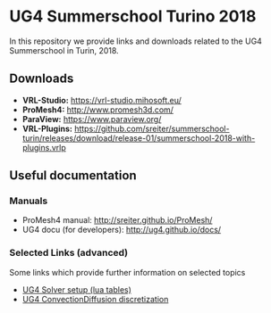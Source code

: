 # UG4 Summerschool Turino 2018
In this repository we provide links and downloads related to the UG4 Summerschool in Turin, 2018.

## Downloads
- **VRL-Studio:** https://vrl-studio.mihosoft.eu/
- **ProMesh4:** http://www.promesh3d.com/
- **ParaView:** https://www.paraview.org/
- **VRL-Plugins:** https://github.com/sreiter/summerschool-turin/releases/download/release-01/summerschool-2018-with-plugins.vrlp


## Useful documentation
### Manuals
- ProMesh4 manual: http://sreiter.github.io/ProMesh/
- UG4 docu (for developers): http://ug4.github.io/docs/

### Selected Links (advanced)
Some links which provide further information on selected topics

- [UG4 Solver setup (lua tables)](http://ug4.github.io/docs/group__solver__util.html#details)
- [UG4 ConvectionDiffusion discretization](http://ug4.github.io/docs/plugins/classug_1_1_convection_diffusion_plugin_1_1_convection_diffusion_base.html#details)
